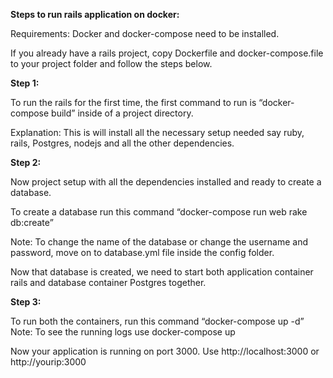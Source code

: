 **Steps to run rails application on docker:**

Requirements: Docker and docker-compose need to be installed. 

If you already have a rails project, copy Dockerfile and docker-compose.file to your project folder and follow the steps below. 

**Step 1:**

To run the rails for the first time, the first command to run is “docker-compose build” inside of a project directory. 

Explanation: This is will install all the necessary setup needed say ruby, rails, Postgres, nodejs and all the other dependencies. 

**Step 2:**

Now project setup with all the dependencies installed and ready to create a database. 

To create a database run this command “docker-compose run web rake db:create” 

Note: To change the name of the database or change the username and password, move on to database.yml file inside the config folder.

Now that database is created, we need to start both application container rails and database container Postgres together. 

**Step 3:**

To run both the containers, run this command “docker-compose up -d” 
Note: To see the running logs use docker-compose up


Now your application is running on port 3000. Use http://localhost:3000 or http://yourip:3000


